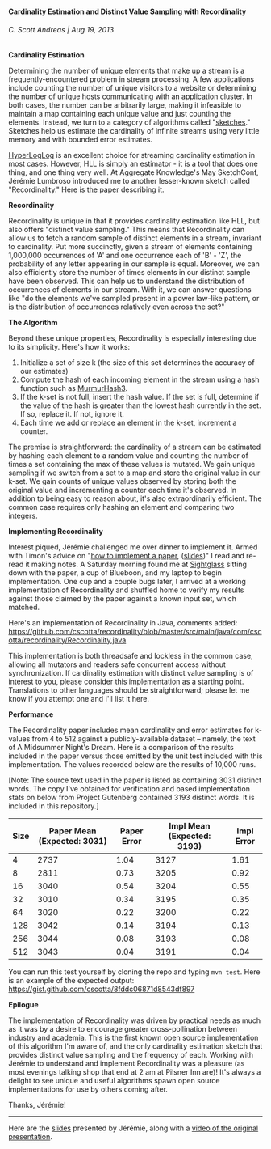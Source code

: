 #### Cardinality Estimation and Distinct Value Sampling with Recordinality
###### C. Scott Andreas | Aug 19, 2013

**Cardinality Estimation**

Determining the number of unique elements that make up a stream is a frequently-encountered problem in stream processing. A few applications include counting the number of unique visitors to a website or determining the number of unique hosts communicating with an application cluster. In both cases, the number can be arbitrarily large, making it infeasible to maintain a map containing each unique value and just counting the elements. Instead, we turn to a category of algorithms called "[sketches](http://blog.aggregateknowledge.com/2011/09/13/streaming-algorithms-and-sketches/)." Sketches help us estimate the cardinality of infinite streams using very little memory and with bounded error estimates.

[HyperLogLog](http://blog.aggregateknowledge.com/2012/10/25/sketch-of-the-day-hyperloglog-cornerstone-of-a-big-data-infrastructure/) is an excellent choice for streaming cardinality estimation in most cases. However, HLL is simply an estimator - it is a tool that does one thing, and one thing very well. At Aggregate Knowledge's May SketchConf, Jérémie Lumbroso introduced me to another lesser-known sketch called "Recordinality." Here is [the paper](http://www-apr.lip6.fr/~lumbroso/Publications/HeLuMaVi12.pdf) describing it.

**Recordinality**

Recordinality is unique in that it provides cardinality estimation like HLL, but also offers "distinct value sampling." This means that Recordinality can allow us to fetch a random sample of distinct elements in a stream, invariant to cardinality. Put more succinctly, given a stream of elements containing 1,000,000 occurrences of 'A' and one occurrence each of 'B' - 'Z', the probability of any letter appearing in our sample is equal. Moreover, we can also efficiently store the number of times elements in our distinct sample have been observed. This can help us to understand the distribution of occurrences of elements in our stream. With it, we can answer questions like "do the elements we've sampled present in a power law-like pattern, or is the distribution of occurrences relatively even across the set?"

**The Algorithm**

Beyond these unique properties, Recordinality is especially interesting due to its simplicity. Here's how it works:

  1. Initialize a set of size k (the size of this set determines the accuracy of our estimates)
  2. Compute the hash of each incoming element in the stream using a hash function such as [MurmurHash3](https://sites.google.com/site/murmurhash/).
  3. If the k-set is not full, insert the hash value. If the set is full, determine if the value of the hash is greater than the lowest hash currently in the set. If so, replace it. If not, ignore it.
  4. Each time we add or replace an element in the k-set, increment a counter.

The premise is straightforward: the cardinality of a stream can be estimated by hashing each element to a random value and counting the number of times a set containing the max of these values is mutated. We gain unique sampling if we switch from a set to a map and store the original value in our k-set. We gain counts of unique values observed by storing both the original value and incrementing a counter each time it's observed. In addition to being easy to reason about, it's also extraordinarily efficient. The common case requires only hashing an element and comparing two integers.

**Implementing Recordinality**

Interest piqued, Jérémie challenged me over dinner to implement it. Armed with Timon's advice on "[how to implement a paper](http://taco.cat/files/Screen%20Shot%202013-08-19%20at%202.58.36%20PM-N2VAMCNBev.png), ([slides](https://docs.google.com/presentation/d/12mMdn5cjA-MhrbJSP6ThjIAs-YACWJ1p6BeSTXW0P4Q/edit?usp=sharing))" I read and re-read it making notes. A Saturday morning found me at [Sightglass](https://sightglasscoffee.com/) sitting down with the paper, a cup of Blueboon, and my laptop to begin implementation. One cup and a couple bugs later, I arrived at a working implementation of Recordinality and shuffled home to verify my results against those claimed by the paper against a known input set, which matched.

Here's an implementation of Recordinality in Java, comments added:
https://github.com/cscotta/recordinality/blob/master/src/main/java/com/cscotta/recordinality/Recordinality.java

This implementation is both threadsafe and lockless in the common case, allowing all mutators and readers safe concurrent access without synchronization. If cardinality estimation with distinct value sampling is of interest to you, please consider this implementation as a starting point. Translations to other languages should be straightforward; please let me know if you attempt one and I'll list it here.


**Performance**

The Recordinality paper includes mean cardinality and error estimates for k-values from 4 to 512 against a publicly-available dataset – namely, the text of A Midsummer Night's Dream. Here is a comparison of the results included in the paper versus those emitted by the unit test included with this implementation. The values recorded below are the results of 10,000 runs.

[Note: The source text used in the paper is listed as containing 3031 distinct words. The copy I've obtained for verification and based implementation stats on below from Project Gutenberg contained 3193 distinct words. It is included in this repository.]

| Size | Paper Mean (Expected: 3031) | Paper Error | Impl Mean (Expected: 3193) | Impl Error |
|--------|-----------------------------|-------------|----------------------------|------------|
| 4      | 2737 | 1.04 | 3127 | 1.61 |
| 8      | 2811 | 0.73 | 3205 | 0.92 |
| 16     | 3040 | 0.54 | 3204 | 0.55 |
| 32     | 3010 | 0.34 | 3195 | 0.35 |
| 64     | 3020 | 0.22 | 3200 | 0.22 |
| 128    | 3042 | 0.14 | 3194 | 0.13 |
| 256    | 3044 | 0.08 | 3193 | 0.08 |
| 512    | 3043 | 0.04 | 3191 | 0.04 |

You can run this test yourself by cloning the repo and typing `mvn test`. Here is an example of the expected output: https://gist.github.com/cscotta/8fddc06871d8543df897

**Epilogue**

The implementation of Recordinality was driven by practical needs as much as it was by a desire to encourage greater cross-pollination between industry and academia. This is the first known open source implementation of this algorithm I'm aware of, and the only cardinality estimation sketch that provides distinct value sampling and the frequency of each. Working with Jérémie to understand and implement Recordinality was a pleasure (as most evenings talking shop that end at 2 am at Pilsner Inn are)! It's always a delight to see unique and useful algorithms spawn open source implementations for use by others coming after.

Thanks, Jérémie!

---

Here are the [slides](https://speakerdeck.com/timonk/philippe-flajolets-contribution-to-streaming-algorithms) presented by Jérémie, along with a [video of the original presentation](http://www.youtube.com/watch?v=Xigaf8npHoI).
